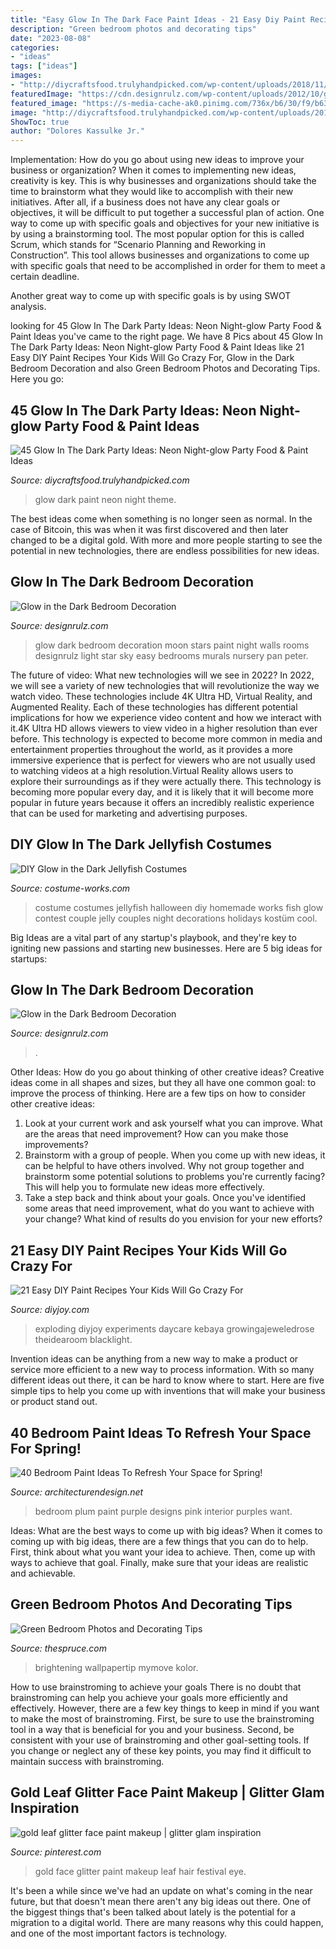 ```yaml
---
title: "Easy Glow In The Dark Face Paint Ideas - 21 Easy Diy Paint Recipes Your Kids Will Go Crazy For"
description: "Green bedroom photos and decorating tips"
date: "2023-08-08"
categories:
- "ideas"
tags: ["ideas"]
images:
- "http://diycraftsfood.trulyhandpicked.com/wp-content/uploads/2018/11/glow-in-dark-party-ideas-qpqs4mjmub.jpg"
featuredImage: "https://cdn.designrulz.com/wp-content/uploads/2012/10/glow-in-the-dark-3.jpg"
featured_image: "https://s-media-cache-ak0.pinimg.com/736x/b6/30/f9/b630f9eb4e69ee8c8d2c6be0acd57dcc--glitter-face-paint-gold-glitter.jpg"
image: "http://diycraftsfood.trulyhandpicked.com/wp-content/uploads/2018/11/glow-in-dark-party-ideas-qpqs4mjmub.jpg"
ShowToc: true
author: "Dolores Kassulke Jr."
---
```



Implementation: How do you go about using new ideas to improve your business or organization?
When it comes to implementing new ideas, creativity is key. This is why businesses and organizations should take the time to brainstorm what they would like to accomplish with their new initiatives. After all, if a business does not have any clear goals or objectives, it will be difficult to put together a successful plan of action.
One way to come up with specific goals and objectives for your new initiative is by using a brainstorming tool. The most popular option for this is called Scrum, which stands for “Scenario Planning and Reworking in Construction”. This tool allows businesses and organizations to come up with specific goals that need to be accomplished in order for them to meet a certain deadline.

Another great way to come up with specific goals is by using SWOT analysis.

	

		
looking for 45 Glow In The Dark Party Ideas: Neon Night-glow Party Food &amp; Paint Ideas you've came to the right page. We have 8 Pics about 45 Glow In The Dark Party Ideas: Neon Night-glow Party Food &amp; Paint Ideas like 21 Easy DIY Paint Recipes Your Kids Will Go Crazy For, Glow in the Dark Bedroom Decoration and also Green Bedroom Photos and Decorating Tips. Here you go:
		
    
## 45 Glow In The Dark Party Ideas: Neon Night-glow Party Food &amp; Paint Ideas

<img loading=lazy src="http://diycraftsfood.trulyhandpicked.com/wp-content/uploads/2018/11/glow-in-dark-party-ideas-qpqs4mjmub.jpg" onerror="this.onerror=null;this.src='https://tse2.mm.bing.net/th?id=OIP.LFFNK85VUjReSdsSL6TetQHaTd&amp;pid=15.1';" alt="45 Glow In The Dark Party Ideas: Neon Night-glow Party Food &amp; Paint Ideas">

_Source: diycraftsfood.trulyhandpicked.com_

>glow dark paint neon night theme. 

	

The best ideas come when something is no longer seen as normal. In the case of Bitcoin, this was when it was first discovered and then later changed to be a digital gold. With more and more people starting to see the potential in new technologies, there are endless possibilities for new ideas.

    
## Glow In The Dark Bedroom Decoration

<img loading=lazy src="http://cdn.designrulz.com/wp-content/uploads/2012/10/glow-in-the-dark-12.jpg" onerror="this.onerror=null;this.src='https://tse2.mm.bing.net/th?id=OIP.HTtkEct1vVo44S_MvhReegHaD7&amp;pid=15.1';" alt="Glow in the Dark Bedroom Decoration">

_Source: designrulz.com_

>glow dark bedroom decoration moon stars paint night walls rooms designrulz light star sky easy bedrooms murals nursery pan peter. 

	

The future of video: What new technologies will we see in 2022?
In 2022, we will see a variety of new technologies that will revolutionize the way we watch video. These technologies include 4K Ultra HD, Virtual Reality, and Augmented Reality. Each of these technologies has different potential implications for how we experience video content and how we interact with it.4K Ultra HD allows viewers to view video in a higher resolution than ever before. This technology is expected to become more common in media and entertainment properties throughout the world, as it provides a more immersive experience that is perfect for viewers who are not usually used to watching videos at a high resolution.Virtual Reality allows users to explore their surroundings as if they were actually there. This technology is becoming more popular every day, and it is likely that it will become more popular in future years because it offers an incredibly realistic experience that can be used for marketing and advertising purposes.

    
## DIY Glow In The Dark Jellyfish Costumes

<img loading=lazy src="https://photos.costume-works.com/full/jellyfish48.jpg" onerror="this.onerror=null;this.src='https://tse3.mm.bing.net/th?id=OIP.WIR3WUw9mORzCAuhwsDt7wHaMK&amp;pid=15.1';" alt="DIY Glow in the Dark Jellyfish Costumes">

_Source: costume-works.com_

>costume costumes jellyfish halloween diy homemade works fish glow contest couple jelly couples night decorations holidays kostüm cool. 

	

Big Ideas are a vital part of any startup's playbook, and they're key to igniting new passions and starting new businesses. Here are 5 big ideas for startups: 

    
## Glow In The Dark Bedroom Decoration

<img loading=lazy src="https://cdn.designrulz.com/wp-content/uploads/2012/10/glow-in-the-dark-3.jpg" onerror="this.onerror=null;this.src='https://tse2.mm.bing.net/th?id=OIP.2gasi0sU9GcSpeO-mIo1EgHaLq&amp;pid=15.1';" alt="Glow in the Dark Bedroom Decoration">

_Source: designrulz.com_

>. 

	

Other Ideas: How do you go about thinking of other creative ideas?
Creative ideas come in all shapes and sizes, but they all have one common goal: to improve the process of thinking. Here are a few tips on how to consider other creative ideas:
1. Look at your current work and ask yourself what you can improve. What are the areas that need improvement? How can you make those improvements?
2. Brainstorm with a group of people. When you come up with new ideas, it can be helpful to have others involved. Why not group together and brainstorm some potential solutions to problems you're currently facing? This will help you to formulate new ideas more effectively.
3. Take a step back and think about your goals. Once you've identified some areas that need improvement, what do you want to achieve with your change? What kind of results do you envision for your new efforts?

    
## 21 Easy DIY Paint Recipes Your Kids Will Go Crazy For

<img loading=lazy src="https://diyjoy.com/wp-content/uploads/2015/08/glow-in-the-dark-paint-for-kids.jpg" onerror="this.onerror=null;this.src='https://tse1.mm.bing.net/th?id=OIP.gQiTzY8uWVq_0HrC0XLOLAHaMW&amp;pid=15.1';" alt="21 Easy DIY Paint Recipes Your Kids Will Go Crazy For">

_Source: diyjoy.com_

>exploding diyjoy experiments daycare kebaya growingajeweledrose theidearoom blacklight. 

	

Invention ideas can be anything from a new way to make a product or service more efficient to a new way to process information. With so many different ideas out there, it can be hard to know where to start. Here are five simple tips to help you come up with inventions that will make your business or product stand out.

    
## 40 Bedroom Paint Ideas To Refresh Your Space For Spring!

<img loading=lazy src="http://cdn.architecturendesign.net/wp-content/uploads/2016/05/AD-Plum-Bedroom-Color-Paint-34.jpg" onerror="this.onerror=null;this.src='https://tse1.mm.bing.net/th?id=OIP.nYkBIrhkp2OKaVd90XWB5wHaG0&amp;pid=15.1';" alt="40 Bedroom Paint Ideas To Refresh Your Space for Spring!">

_Source: architecturendesign.net_

>bedroom plum paint purple designs pink interior purples want. 

	

Ideas: What are the best ways to come up with big ideas?
When it comes to coming up with big ideas, there are a few things that you can do to help. First, think about what you want your idea to achieve. Then, come up with ways to achieve that goal. Finally, make sure that your ideas are realistic and achievable.

    
## Green Bedroom Photos And Decorating Tips

<img loading=lazy src="https://fthmb.tqn.com/NEtrQZeCBD-wX_Ky6VWJCII152M=/960x0/filters:no_upscale()/dark-green-wall-56a08f365f9b58eba4b18d69.jpg" onerror="this.onerror=null;this.src='https://tse4.mm.bing.net/th?id=OIP.-cl4x7fIrBmpS6jYD0JkkwHaE5&amp;pid=15.1';" alt="Green Bedroom Photos and Decorating Tips">

_Source: thespruce.com_

>brightening wallpapertip mymove kolor. 

	

How to use brainstroming to achieve your goals
There is no doubt that brainstroming can help you achieve your goals more efficiently and effectively. However, there are a few key things to keep in mind if you want to make the most of brainstroming. First, be sure to use the brainstroming tool in a way that is beneficial for you and your business. Second, be consistent with your use of brainstroming and other goal-setting tools. If you change or neglect any of these key points, you may find it difficult to maintain success with brainstroming.

    
## Gold Leaf Glitter Face Paint Makeup | Glitter Glam Inspiration

<img loading=lazy src="https://s-media-cache-ak0.pinimg.com/736x/b6/30/f9/b630f9eb4e69ee8c8d2c6be0acd57dcc--glitter-face-paint-gold-glitter.jpg" onerror="this.onerror=null;this.src='https://tse4.mm.bing.net/th?id=OIP.zAU8g-w-zIzOszXwX716rQCpEs&amp;pid=15.1';" alt="gold leaf glitter face paint makeup | glitter glam inspiration">

_Source: pinterest.com_

>gold face glitter paint makeup leaf hair festival eye. 

	

It's been a while since we've had an update on what's coming in the near future, but that doesn't mean there aren't any big ideas out there. One of the biggest things that's been talked about lately is the potential for a migration to a digital world. There are many reasons why this could happen, and one of the most important factors is technology.

